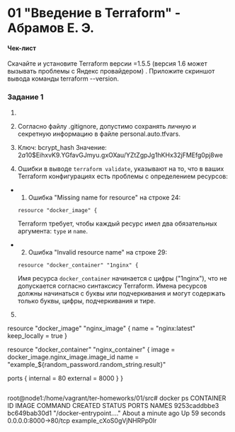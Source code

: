 # 01 "Введение в Terraform" - Абрамов Е. Э.

#### Чек-лист 
Скачайте и установите Terraform версии =1.5.5 (версия 1.6 может вызывать проблемы с Яндекс провайдером) . Приложите скриншот вывода команды terraform --version.


### Задание 1

1.

2. Согласно файлу .gitignore, допустимо сохранять личную и секретную информацию в файле personal.auto.tfvars.

3. Ключ: bcrypt_hash
Значение: $2a$10$EihxvK9.YGfavGJmyu.gxOXau/YZtZgpJg1hKHx32jFMEfg0pj8we

4. Ошибки в выводе `terraform validate`, указывают на то, что в ваших Terraform конфигурациях есть проблемы с определением ресурсов:

- 1. Ошибка "Missing name for resource" на строке 24:

   ```hcl
   resource "docker_image" {
   ```

   Terraform требует, чтобы каждый ресурс имел два обязательных аргумента: `type` и `name`.

- 2. Ошибка "Invalid resource name" на строке 29:

   ```hcl
   resource "docker_container" "1nginx" {
   ```

   Имя ресурса `docker_container` начинается с цифры ("1nginx"), что не допускается согласно синтаксису Terraform. Имена ресурсов должны начинаться с буквы или подчеркивания и могут содержать только буквы, цифры, подчеркивания и тире.
5. ```
resource "docker_image" "nginx_image" {
  name         = "nginx:latest"
  keep_locally = true
}

resource "docker_container" "nginx_container" {
  image = docker_image.nginx_image.image_id
  name  = "example_${random_password.random_string.result}"

  ports {
    internal = 80
    external = 8000
  }
}

```

```
root@node1:/home/vagrant/ter-homeworks/01/src# docker ps
CONTAINER ID   IMAGE          COMMAND                  CREATED              STATUS          PORTS                  NAMES
9253caddbbe3   bc649bab30d1   "/docker-entrypoint.…"   About a minute ago   Up 59 seconds   0.0.0.0:8000->80/tcp   example_cXoS0gVjNHRPp0Ir
```
